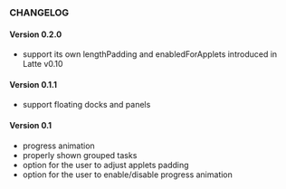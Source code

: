 ### CHANGELOG

#### Version 0.2.0

* support its own lengthPadding and enabledForApplets introduced in Latte v0.10

#### Version 0.1.1

* support floating docks and panels

#### Version 0.1

* progress animation
* properly shown grouped tasks
* option for the user to adjust applets padding
* option for the user to enable/disable progress animation
